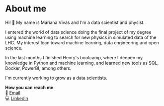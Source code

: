 # About me

Hi! 👋 My name is Mariana Vivas and I'm a data scientist and physist. 

I entered the world of data science doing the final project of my degree using machine learning to search for new physics in simulated data of the LHC. My interest lean toward machine learning, data engineering and open science. 

In the last months I finished Henry's bootcamp, where I deepen my knowledge in Python and machine learning, and learned new tools as SQL, Docker, PowerBI, among others.

I'm currently working to grow as a data scientists. 

**How you can reach me**:<br>
📧 [Email](marianaivivas@gmail.com)<br>
💻 [Linkedin](https://www.linkedin.com/in/marianaiv/)


<!---
marianaiv/marianaiv is a ✨ special ✨ repository because its `README.md` (this file) appears on your GitHub profile.
You can click the Preview link to take a look at your changes.
--->
